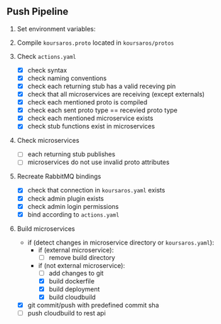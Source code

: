 ## Push Pipeline
1. Set environment variables:

1. Compile `koursaros.proto` located in `koursaros/protos`
2. Check `actions.yaml`
    - [x] check syntax
    - [x] check naming conventions
    - [x] check each returning stub has a valid receving pin
    - [x] check that all microservices are receiving (except externals)
    - [x] check each mentioned proto is compiled
    - [x] check each sent proto type == recevied proto type
    - [x] check each mentioned microservice exists
    - [x] check stub functions exist in microservices
3. Check microservices
    - [ ] each returning stub publishes
    - [ ] microservices do not use invalid proto attributes
4. Recreate RabbitMQ bindings
    - [x] check that connection in `koursaros.yaml` exists
    - [x] check admin plugin exists
    - [x] check admin login permissions
    - [x] bind according to `actions.yaml`
5. Build microservices
   - if (detect changes in microservice directory or `koursaros.yaml`):
        - if (external microservice):
            - [ ] remove build directory
        - if (not external microservice):
            - [ ] add changes to git
            - [x] build dockerfile
            - [x] build deployment
            - [x] build cloudbuild
    - [x] git commit/push with predefined commit sha
    - [ ] push cloudbuild to rest api 